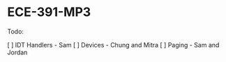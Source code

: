 ECE-391-MP3
===========
Todo:

[ ] IDT Handlers - Sam
[ ] Devices - Chung and Mitra
[ ] Paging - Sam and Jordan

